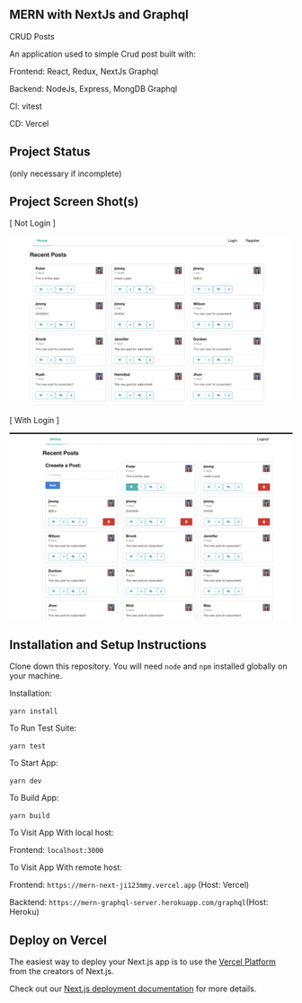 ## MERN with NextJs and Graphql

CRUD Posts 

An application used to simple Crud post  built with: 

Frontend: React, Redux, NextJs Graphql

Backend: NodeJs, Express, MongDB Graphql

CI: vitest

CD: Vercel

## Project Status
(only necessary if incomplete)


## Project Screen Shot(s)
[ Not Login ]

![alt text](./preview.png)

[ With Login ]

![alt text](./preview2.png)


## Installation and Setup Instructions

Clone down this repository. You will need `node` and `npm` installed globally on your machine.  

Installation:

`yarn install`  

To Run Test Suite:  

`yarn test`  

To Start App:

`yarn dev`  

To Build App:

`yarn build`  

To Visit App With local host:

Frontend: `localhost:3000`

To Visit App With remote host:

Frontend: `https://mern-next-ji123mmy.vercel.app`  (Host: Vercel)

Backtend: `https://mern-graphql-server.herokuapp.com/graphql`(Host: Heroku)

## Deploy on Vercel

The easiest way to deploy your Next.js app is to use the [Vercel Platform](https://vercel.com/new?utm_medium=default-template&filter=next.js&utm_source=create-next-app&utm_campaign=create-next-app-readme) from the creators of Next.js.

Check out our [Next.js deployment documentation](https://nextjs.org/docs/deployment) for more details.

